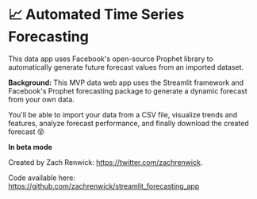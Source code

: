 # 📈 Automated Time Series Forecasting
This data app uses Facebook's open-source Prophet library to automatically generate future forecast values from an imported dataset. 

**Background:** This MVP data web app uses the Streamlit framework and Facebook's Prophet forecasting package to generate a dynamic forecast from your own data. 

You'll be able to import your data from a CSV file, visualize trends and features, analyze forecast performance, and finally download the created forecast 😵

**In beta mode**

Created by Zach Renwick: https://twitter.com/zachrenwick.

Code available here: https://github.com/zachrenwick/streamlit_forecasting_app
